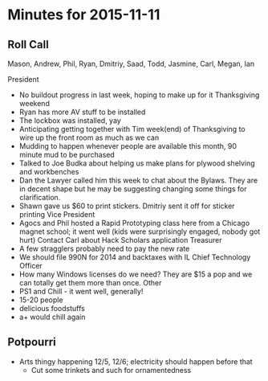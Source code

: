Minutes for 2015-11-11
======================

Roll Call
---------
Mason, Andrew, Phil, Ryan, Dmitriy, Saad, Todd, Jasmine, Carl, Megan, Ian

President
- No buildout progress in last week, hoping to make up for it Thanksgiving weekend
- Ryan has more AV stuff to be installed
- The lockbox was installed, yay
- Anticipating getting together with Tim week(end) of Thanksgiving to wire up the front room as much as we can
- Mudding to happen whenever people are available this month, 90 minute mud to be purchased
- Talked to Joe Budka about helping us make plans for plywood shelving and workbenches
- Dan the Lawyer called him this week to chat about the Bylaws. They are in decent shape but he may be suggesting changing some things for clarification.
- Shawn gave us $60 to print stickers. Dmitriy sent it off for sticker printing
Vice President
- Agocs and Phil hosted a Rapid Prototyping class here from a Chicago magnet school; it went well (kids were surprisingly engaged, nobody got hurt)
Contact Carl about Hack Scholars application
Treasurer
- A few stragglers probably need to pay the new rate
- We should file 990N for 2014 and backtaxes with IL
Chief Technology Officer
- How many Windows licenses do we need? They are $15 a pop and we can totally get them more than once.
Other
- PS1 and Chill - it went well, generally!
- 15-20 people
- delicious foodstuffs
- a+ would chill again

Potpourri
--------
- Arts thingy happening 12/5, 12/6; electricity should happen before that
    - Cut some trinkets and such for ornamentedness

